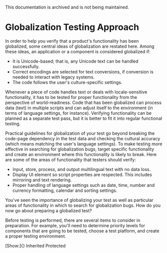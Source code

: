 This documentation is archived and is not being maintained.

# Globalization Testing Approach

In order to help you verify that a product's functionality has been globalized, some central ideas of globalization are restated here. Among these ideas, an application or a component is considered globalized if:

-   It is Unicode-based; that is, any Unicode text can be handled successfully.
-   Correct encodings are selected for text conversions, if conversion is needed to interact with legacy systems.
-   The code follows the user's culture-specific settings.

Whenever a piece of code handles text or deals with locale-sensitive functionality, it has to be tested for proper functionality from the perspective of world-readiness. Code that has been globalized can process data (text) in multiple scripts and can adjust itself to the environment (in terms of language settings, for instance). Verifying functionality can be planned as a separate test pass, but it is better to fit it into regular functional testing.

Practical guidelines for globalization of your test go beyond breaking the code-page dependency in the test data and checking the cultural accuracy (which means matching the user's language settings). To make testing more effective in searching for globalization bugs, target specific functionality and create an environment where this functionality is likely to break. Here are some of the areas of functionality that testers should verify:

-   Input, store, process, and output multilingual text with no data loss.
-   Display UI element so script properties are respected. This includes mirroring and text rendering.
-   Proper handling of language settings such as date, time, number and currency formatting, calendar and sorting settings.

You've seen the importance of globalizing your test as well as particular areas of functionality in which to search for globalization bugs. How do you now go about preparing a globalized test?

Before testing is performed, there are several items to consider in preparation. For example, you'll need to determine priority levels for components that are going to be tested, choose a test platform, and create a proper testing environment.

[Show:]{} Inherited Protected
